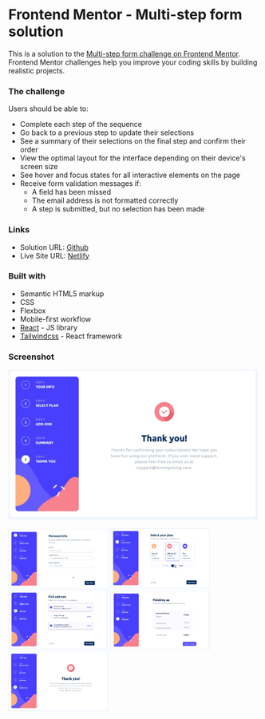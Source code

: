 # Frontend Mentor - Multi-step form solution

This is a solution to the [Multi-step form challenge on Frontend Mentor](https://www.frontendmententor.io/challenges/multistep-form-YVAnSdqQBJ). Frontend Mentor challenges help you improve your coding skills by building realistic projects.

### The challenge

Users should be able to:

- Complete each step of the sequence
- Go back to a previous step to update their selections
- See a summary of their selections on the final step and confirm their order
- View the optimal layout for the interface depending on their device's screen size
- See hover and focus states for all interactive elements on the page
- Receive form validation messages if:
  - A field has been missed
  - The email address is not formatted correctly
  - A step is submitted, but no selection has been made


### Links

- Solution URL: [Github](https://github.com/ShurGith/multi-step)
- Live Site URL: [Netlify](https://multistepfrontmentor.netlify.app/)


### Built with

- Semantic HTML5 markup
- CSS
- Flexbox
- Mobile-first workflow
- [React](https://reactjs.org/) - JS library
- [Tailwindcss](https://tailwindcss.com/) - React framework

### Screenshot

<img src="/public/images/step5.jpeg" alt="Descripción de la imagen" width="500" height="300"> <!-- Ejemplo con tamaño específico -->


<img src="/public/images/step1.jpeg" alt="Step1" width="200"> <!-- Ejemplo solo con ancho -->
<img src="/public/images/step2.jpeg" alt="Step2" width="200">
<img src="/public/images/step3.jpeg" alt="Step3" width="200">
<img src="/public/images/step4.jpeg" alt="Step4" width="200">
<img src="/public/images/step5.jpeg" alt="Step5" width="200">
